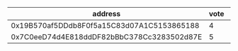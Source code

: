 address|vote|timestamp|signature
---|---|---|---
0x19B570af5DDdb8F0f5a15C83d07A1C5153865188|4|1608650239|0x823f5d86372f4096e98cfdbe8c1b96970d18b1e8d0885a702e2cc5fe04c6d3a70801393577448685605f821dbc47ad80f47f9cabf9a90bff23601fa3780d682c1c
0x7C0eeD74d4E818ddDF82bBbC378Cc3283502d87E|5|1608653282|0x342a6734c59f20446e398b1b8310020e0091a59bca70c29170d80252d7acf8de7fcf71017fc44c315e5e0eac6d2bb705660be2bad0ea75e852e31d75f27f4d6a1b